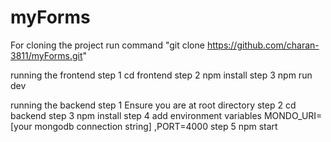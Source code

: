 # myForms
For cloning the project run command "git clone https://github.com/charan-3811/myForms.git"

running the frontend
step 1
cd frontend
step 2
npm install
step 3
npm run dev

running the backend
step 1 
Ensure you are at root directory 
step 2
cd backend
step 3
npm install
step 4
add environment variables MONDO_URI=[your mongodb connection string] ,PORT=4000
step 5
npm start

